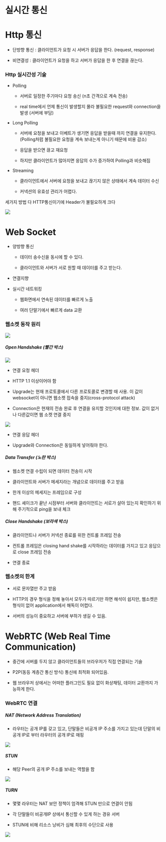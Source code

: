 # 실시간 통신

# Http 통신

- 단방향 통신 : 클라이언트가 요청 시 서버가 응답을 한다. (request, response)

- 비연결성 : 클라이언트가 요청을 하고 서버가 응답을 한 후 연결을 끊는다.

### Http 실시간성 기술

- Polling
  
  - 서버로 일정한 주기마다 요청 송신 (n초 간격으로 계속 전송)
  
  - real time에서 언제 통신이 발생할지 몰라 불필요한 request와 connection을 발생 (서버에 부담)

- Long Polling
  
  - 서버에 요청을 보내고 이베트가 생기면 응답을 받을때 까지 연결을 유지한다. (Polling처럼 불필요한 요청을 계속 보내는게 아니기 때문에 비용 감소)
  
  - 응답을 받으면 끊고 재요청
  
  - 하지만 클라이언트가 많아지면 응답의 수가 증가하여 Polling과 비슷해짐

- Streaming
  
  - 클라이언트에서 서버에 요청을 보내고 끊기지 않은 상태에서 계속 데이터 수신
  
  - 커넥션의 유효성 관리가 어렵다.

세가지 방법 다 HTTP통신이기에 Header가 불필요하게 크다

![](C:\Users\SSAFY\AppData\Roaming\marktext\images\2023-02-28-15-06-43-image.png)

# Web Socket

- 양방향 통신
  
  - 데이터 송수신을 동시에 할 수 있다.
  
  - 클라이언트와 서버가 서로 원할 때 데이터를 주고 받는다.

- 연결지향

- 실시간 네트워킹
  
  - 웹화면에서 연속된 데이터를 빠르게 노출
  
  - 여러 단말기에서 빠르게 data 교환

### 웹소켓 동작 원리

![](C:\Users\SSAFY\AppData\Roaming\marktext\images\2023-02-28-15-09-11-image.png)

##### Open Handshake (빨간 박스)

![](C:\Users\SSAFY\AppData\Roaming\marktext\images\2023-02-28-15-11-27-image.png)

- 연결 요청 헤더

- HTTP 1.1 이상이어야 함

- Upgrade는 현재 프로토콜에서 다른 프로토콜로 변경할 때 사용. 이 값이 websocket이 아니면 웹소켓 접속을 중지(cross-protocol attack)

- Connection은 현재의 전송 완료 후 연결을 유지할 것인지에 대한 정보. 값이 없거나 다른값이면 웹 소켓 연결 중지

![](C:\Users\SSAFY\AppData\Roaming\marktext\images\2023-02-28-15-14-02-image.png)

- 연결 응답 헤더

- Upgrade와 Connection은 동일하게 넣어줘야 한다.

##### Data Transfer (노란 박스)

- 웹소켓 연결 수립이 되면 데이터 전송이 시작

- 클라이언트와 서버가 메세지라는 개념으로 데이터를 주고 받음

- 한개 이상의 메세지는 프레임으로 구성

- 핸드 셰이크가 끝난 시점부터 서버와 클라이언트는 서로가 살아 있는지 확인하기 위해 주기적으로 ping을 보내 체크

##### Close Handshake (보라색 박스)

- 클라이언트나 서버가 커넥션 종료를 위한 컨트롤 프레임 전송

- 컨트롤 프레임은 closing hand shake를 시작하라는 데이터를 가지고 있고 응답으로 close 프레임 전송

- 연결 종료

### 웹소켓의 한계

- 서로 문자열만 주고 받음

- HTTP의 경우 형식을 정해 놓아서 모두가 따르기만 하면 해석이 쉽지만, 웹소켓은 형식이 없어 application에서 해독이 어렵다.

- 서버의 성능이 중요하고 서버에 부하가 생길 수 있음.

# WebRTC (Web Real Time Communication)

- 중간에 서버를 두지 않고 클라이언트들의 브라우저가 직접 연결되는 기술

- P2P(동등 계층간 통신 방식) 통신에 최적화 되어있음.

- 웹 브라우저 상에서는 어떠한 플러그인도 필요 없이 화상채팅, 데이터 교환까지 가능하게 한다.

### WebRTC 연결

##### NAT (Network Address Translation)

- 라우터는 공개 IP를 갖고 있고, 단말들은 비공개 IP 주소를 가지고 있는데 단말의 비공개 IP로 부터 라우터의 공개 IP로 매핑

![](C:\Users\SSAFY\AppData\Roaming\marktext\images\2023-02-28-15-44-01-image.png)

##### STUN

- 해당 Peer의 공개 IP 주소를 보내는 역할을 함

![](C:\Users\SSAFY\AppData\Roaming\marktext\images\2023-02-28-15-45-03-image.png)

##### TURN

- 몇몇 라우터는 NAT 보안 정책이 엄격해 STUN 만으로 연결이 안됨

- 각 단말들이 비공개IP 상에서 통신할 수 있게 하는 경유 서버

- STUN에 비해 리소스 낭비가 심해 최후의 수단으로 사용

![](C:\Users\SSAFY\AppData\Roaming\marktext\images\2023-02-28-15-49-00-image.png)
